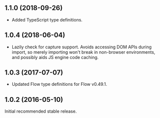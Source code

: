 ## 1.1.0 (2018-09-26)

* Added TypeScript type definitions.

## 1.0.4 (2018-06-04)

* Lazily check for capture support. Avoids accessing DOM APIs during import, so
  merely importing won't break in non-browser environments, and possibly aids
  JS engine code caching.

## 1.0.3 (2017-07-07)

* Updated Flow type definitions for Flow v0.49.1.

## 1.0.2 (2016-05-10)

Initial recommended stable release.
